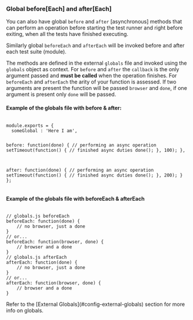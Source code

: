 ### Global before[Each] and after[Each]

You can also have global `before` and `after` [asynchronous] methods that can perform an operation before starting the test runner and right before exiting, when all the tests have finished executing.

Similarly global `beforeEach` and `afterEach` will be invoked before and after each test suite (module).

The methods are defined in the external `globals` file and invoked using the `globals` object as context. For `before` and `after` the `callback` is the only argument passed and **must be called** when the operation finishes. For `beforeEach` and `afterEach` the arity of your function is assessed. If two arguments are present the function will be passed `browser` and `done`, if one argument is present only `done` will be passed.

#### Example of the globals file with before & after:

<div class="sample-test">
<pre><code class="language-javascript">
module.exports = {
  someGlobal : 'Here I am',

  before: function(done) {
    // performing an async operation
    setTimeout(function() {
      // finished async duties
      done();
    }, 100);
  },

  after: function(done) {
    // performing an async operation
    setTimeout(function() {
      // finished async duties
      done();
    }, 200);
  }
};</code></pre>
</div>

#### Example of the globals file with beforeEach & afterEach
<div class="sample-test">
<pre><code class="language-javascript">
// globals.js beforeEach
beforeEach: function(done) {
    // no browser, just a done
}
// or...
beforeEach: function(browser, done) {
    // browser and a done
}
// globals.js afterEach
afterEach: function(done) {
    // no browser, just a done
}
// or...
afterEach: function(browser, done) {
    // browser and a done
}
</code></pre>
</div>
Refer to the [External Globals](#config-external-globals) section for more info on globals.
